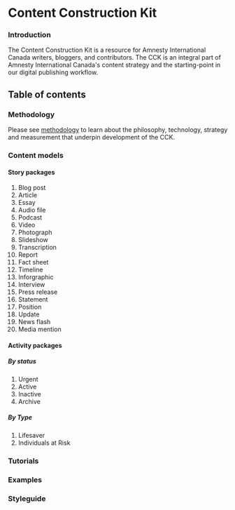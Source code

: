 Content Construction Kit
==========

### Introduction

The Content Construction Kit is a resource for Amnesty International Canada writers, bloggers, and contributors.
The CCK is an integral part of Amnesty International Canada's content strategy and the starting-point in our digital publishing workflow.

## Table of contents

### Methodology

Please see [methodology]("https://github.com/AmnestyInternational/ContentKit/blob/master/methodology.md") to learn about the philosophy, technology, strategy and measurement that underpin development of the CCK.

### Content models

#### Story packages
1. Blog post
2. Article
3. Essay
4. Audio file
5. Podcast
6. Video
7. Photograph
8. Slideshow
9. Transcription
10. Report
11. Fact sheet
12. Timeline
13. Inforgraphic
14. Interview
15. Press release
16. Statement
17. Position
18. Update
19. News flash
20. Media mention   

#### Activity packages
##### By status
1. Urgent
2. Active
3. Inactive
4. Archive

##### By Type
1. Lifesaver
2. Individuals at Risk

### Tutorials
### Examples
### Styleguide



